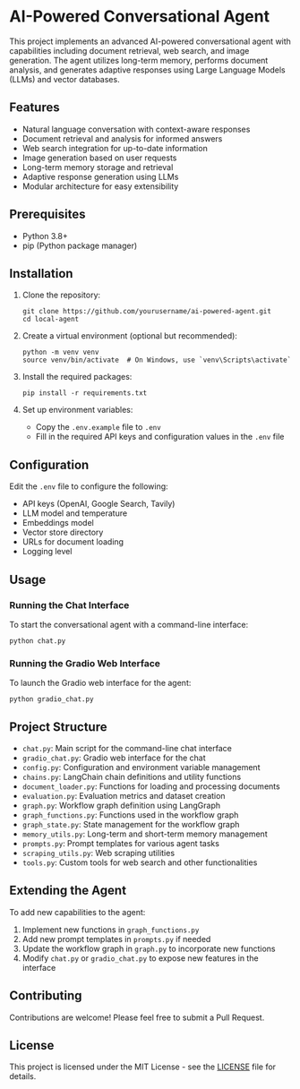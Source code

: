 # AI-Powered Conversational Agent

This project implements an advanced AI-powered conversational agent with capabilities including document retrieval, web search, and image generation. The agent utilizes long-term memory, performs document analysis, and generates adaptive responses using Large Language Models (LLMs) and vector databases.

## Features

- Natural language conversation with context-aware responses
- Document retrieval and analysis for informed answers
- Web search integration for up-to-date information
- Image generation based on user requests
- Long-term memory storage and retrieval
- Adaptive response generation using LLMs
- Modular architecture for easy extensibility

## Prerequisites

- Python 3.8+
- pip (Python package manager)

## Installation

1. Clone the repository:
   ```
   git clone https://github.com/yourusername/ai-powered-agent.git
   cd local-agent
   ```

2. Create a virtual environment (optional but recommended):
   ```
   python -m venv venv
   source venv/bin/activate  # On Windows, use `venv\Scripts\activate`
   ```

3. Install the required packages:
   ```
   pip install -r requirements.txt
   ```

4. Set up environment variables:
   - Copy the `.env.example` file to `.env`
   - Fill in the required API keys and configuration values in the `.env` file

## Configuration

Edit the `.env` file to configure the following:

- API keys (OpenAI, Google Search, Tavily)
- LLM model and temperature
- Embeddings model
- Vector store directory
- URLs for document loading
- Logging level

## Usage

### Running the Chat Interface

To start the conversational agent with a command-line interface:

```
python chat.py
```

### Running the Gradio Web Interface

To launch the Gradio web interface for the agent:

```
python gradio_chat.py
```

## Project Structure

- `chat.py`: Main script for the command-line chat interface
- `gradio_chat.py`: Gradio web interface for the chat
- `config.py`: Configuration and environment variable management
- `chains.py`: LangChain chain definitions and utility functions
- `document_loader.py`: Functions for loading and processing documents
- `evaluation.py`: Evaluation metrics and dataset creation
- `graph.py`: Workflow graph definition using LangGraph
- `graph_functions.py`: Functions used in the workflow graph
- `graph_state.py`: State management for the workflow graph
- `memory_utils.py`: Long-term and short-term memory management
- `prompts.py`: Prompt templates for various agent tasks
- `scraping_utils.py`: Web scraping utilities
- `tools.py`: Custom tools for web search and other functionalities

## Extending the Agent

To add new capabilities to the agent:

1. Implement new functions in `graph_functions.py`
2. Add new prompt templates in `prompts.py` if needed
3. Update the workflow graph in `graph.py` to incorporate new functions
4. Modify `chat.py` or `gradio_chat.py` to expose new features in the interface

## Contributing

Contributions are welcome! Please feel free to submit a Pull Request.

## License

This project is licensed under the MIT License - see the [LICENSE](LICENSE) file for details.
